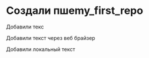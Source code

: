 ﻿# Создали пшеmy_first_repo

Добавили текс

Добавили текст через веб брайзер

Добавили локальный текст
